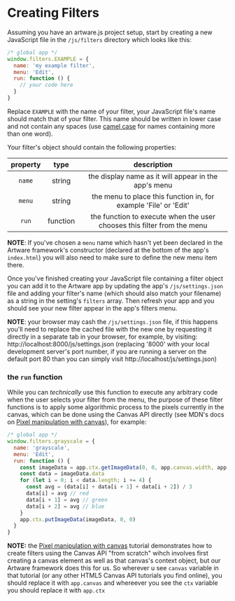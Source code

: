 # Creating Filters

Assuming you have an artware.js project setup, start by creating a new JavaScript file in the `/js/filters` directory which looks like this:
```js
/* global app */
window.filters.EXAMPLE = {
  name: 'my example filter',
  menu: 'Edit',
  run: function () {
    // your code here
  }
}
```
Replace `EXAMPLE` with the name of your filter, your JavaScript file's name should match that of your filter. This name should be written in lower case and not contain any spaces (use [camel case](https://en.wikipedia.org/wiki/Camel_case) for names containing more than one word).

Your filter's object should contain the following properties:

| property | type | description |
|:---:|:---:|:---:|
| `name` | string | the display name as it will appear in the app's menu |
| `menu` | string | the menu to place this function in, for example 'File' or 'Edit'  |
| `run` | function | the function to execute when the user chooses this filter from the menu |

**NOTE**: If you've chosen a `menu` name which hasn't yet been declared in the Artware framework's constructor (declared at the bottom of the app's `index.html`) you will also need to make sure to define the new menu item there.

Once you've finished creating your JavaScript file containing a filter object you can add it to the Artware app by updating the app's `/js/settings.json` file and adding your filter's name (which should also match your filename) as a string in the setting's `filters` array. Then refresh your app and you should see your new filter appear in the app's filters menu.

**NOTE**: your browser may cash the `/js/settings.json` file, if this happens you'll need to replace the cached file with the new one by requesting it directly in a separate tab in your browser, for example, by visiting: http://localhost:8000/js/settings.json (replacing '8000' with your local development server's port number, if you are running a server on the default port 80 than you can simply visit http://localhost/js/settings.json)

### the `run` function

While you can *technically* use this function to execute any arbitrary code when the user selects your filter from the menu, the purpose of these filter functions is to apply some algorithmic process to the pixels currently in the canvas, which can be done using the Canvas API directly (see MDN's docs on [Pixel manipulation with canvas](https://developer.mozilla.org/en-US/docs/Web/API/Canvas_API/Tutorial/Pixel_manipulation_with_canvas)), for example:

```js
/* global app */
window.filters.grayscale = {
  name: 'grayscale',
  menu: 'Edit',
  run: function () {
    const imageData = app.ctx.getImageData(0, 0, app.canvas.width, app.canvas.height)
    const data = imageData.data
    for (let i = 0; i < data.length; i += 4) {
      const avg = (data[i] + data[i + 1] + data[i + 2]) / 3
      data[i] = avg // red
      data[i + 1] = avg // green
      data[i + 2] = avg // blue
    }
    app.ctx.putImageData(imageData, 0, 0)
  }
}
```
**NOTE:** the [Pixel manipulation with canvas](https://developer.mozilla.org/en-US/docs/Web/API/Canvas_API/Tutorial/Pixel_manipulation_with_canvas) tutorial demonstrates how to create filters using the Canvas API "from scratch" wihch involves first creating a canvas element as well as that canvas's context object, but our Artware framework does this for us. So wherever u see `canvas` variable in that tutorial (or any other HTML5 Canvas API tutorials you find online), you should replace it with `app.canvas` and whereever you see the `ctx` variable you should replace it with `app.ctx`
